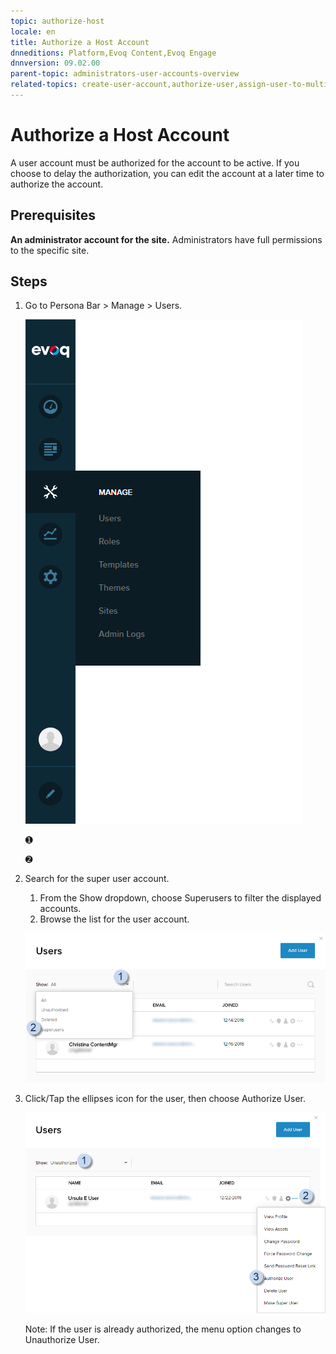 ```yaml
---
topic: authorize-host
locale: en
title: Authorize a Host Account
dnneditions: Platform,Evoq Content,Evoq Engage
dnnversion: 09.02.00
parent-topic: administrators-user-accounts-overview
related-topics: create-user-account,authorize-user,assign-user-to-multiple-roles,remove-user-from-multiple-roles,edit-user,manage-user-password,delete-user,delete-all-unauthorized-users,restore-deleted-user-account,purge-user-account,restore-multiple-deleted-users,purge-multiple-deleted-users,create-host-account,promote-user-to-host,demote-from-host,manage-host-password,delete-host,delete-all-unauthorized-hosts,restore-deleted-host-account,purge-host-account
---
```


# Authorize a Host Account

A user account must be authorized for the account to be active. If you choose to delay the authorization, you can edit the account at a later time to authorize the account.

## Prerequisites

**An administrator account for the site.** Administrators have full permissions to the specific site.

## Steps

1.  Go to Persona Bar \> Manage \> Users.
    
    ![Persona Bar > Manage > Users](/images/scr-pbar-host-Manage-E91.png)
    
    ➊
    
    ➋
    
2.  Search for the super user account.
    
    1.  From the Show dropdown, choose Superusers to filter the displayed accounts.
    2.  Browse the list for the user account.
    
      
    
    ![User List > Show dropdown > Superusers](/images/scr-UserListShowDropdown-SuperUser-E90.png)
    
      
    
3.  Click/Tap the ellipses icon for the user, then choose Authorize User.
    
      
    
    ![User List > Show: Superusers > find the user > ellipses icon >](/images/scr-UserList-unauthellipsesmenu-AuthorizeUser-E90.png)
    
      
    
    Note: If the user is already authorized, the menu option changes to Unauthorize User.